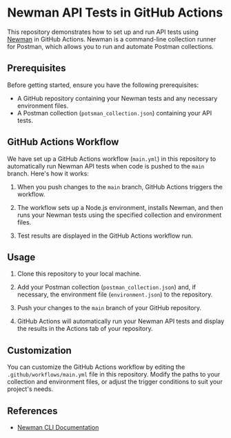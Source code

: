 # Newman API Tests in GitHub Actions

This repository demonstrates how to set up and run API tests using [Newman](https://learning.postman.com/docs/running-collections/using-newman-cli/integration-with-github-actions/) in GitHub Actions. Newman is a command-line collection runner for Postman, which allows you to run and automate Postman collections.

## Prerequisites

Before getting started, ensure you have the following prerequisites:

- A GitHub repository containing your Newman tests and any necessary environment files.
- A Postman collection (`potsman_collection.json`) containing your API tests.

## GitHub Actions Workflow

We have set up a GitHub Actions workflow (`main.yml`) in this repository to automatically run Newman API tests when code is pushed to the `main` branch. Here's how it works:

1. When you push changes to the `main` branch, GitHub Actions triggers the workflow.

2. The workflow sets up a Node.js environment, installs Newman, and then runs your Newman tests using the specified collection and environment files.

3. Test results are displayed in the GitHub Actions workflow run.

## Usage

1. Clone this repository to your local machine.

2. Add your Postman collection (`postman_collection.json`) and, if necessary, the environment file (`environment.json`) to the repository.

3. Push your changes to the `main` branch of your GitHub repository.

4. GitHub Actions will automatically run your Newman API tests and display the results in the Actions tab of your repository.

## Customization

You can customize the GitHub Actions workflow by editing the `.github/workflows/main.yml` file in this repository. Modify the paths to your collection and environment files, or adjust the trigger conditions to suit your project's needs.


## References

- [Newman CLI Documentation](https://learning.postman.com/docs/running-collections/using-newman-cli/integration-with-github-actions/)




